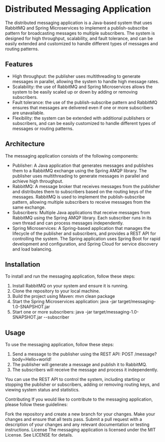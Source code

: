 # Distributed Messaging Application
The distributed messaging application is a Java-based system that uses RabbitMQ and Spring Microservices to implement a publish-subscribe pattern for broadcasting messages to multiple subscribers. The system is designed for high throughput, scalability, and fault tolerance, and can be easily extended and customized to handle different types of messages and routing patterns.

## Features
- High throughput: the publisher uses multithreading to generate messages in parallel, allowing the system to handle high message rates.
- Scalability: the use of RabbitMQ and Spring Microservices allows the system to be easily scaled up or down by adding or removing subscribers.
- Fault tolerance: the use of the publish-subscribe pattern and RabbitMQ ensures that messages are delivered even if one or more subscribers are unavailable.
- Flexibility: the system can be extended with additional publishers or subscribers, and can be easily customized to handle different types of messages or routing patterns.

## Architecture
The messaging application consists of the following components:

- Publisher: A Java application that generates messages and publishes them to a RabbitMQ exchange using the Spring AMQP library. The publisher uses multithreading to generate messages in parallel and achieve high throughput.
- RabbitMQ: A message broker that receives messages from the publisher and distributes them to subscribers based on the routing keys of the messages. RabbitMQ is used to implement the publish-subscribe pattern, allowing multiple subscribers to receive messages from the same exchange.
- Subscribers: Multiple Java applications that receive messages from RabbitMQ using the Spring AMQP library. Each subscriber runs in its own thread and can process messages independently.
- Spring Microservices: A Spring-based application that manages the lifecycle of the publisher and subscribers, and provides a REST API for controlling the system. The Spring application uses Spring Boot for rapid development and configuration, and Spring Cloud for service discovery and load balancing.

## Installation
To install and run the messaging application, follow these steps:

1. Install RabbitMQ on your system and ensure it is running.
2. Clone the repository to your local machine.
3. Build the project using Maven: mvn clean package
4. Start the Spring Microservices application: java -jar target/messaging-1.0-SNAPSHOT.jar
5. Start one or more subscribers: java -jar target/messaging-1.0-SNAPSHOT.jar --subscriber


## Usage
To use the messaging application, follow these steps:

1. Send a message to the publisher using the REST API: POST /message?body=Hello+world!
2. The publisher will generate a message and publish it to RabbitMQ.
3. The subscribers will receive the message and process it independently.

You can use the REST API to control the system, including starting or stopping the publisher or subscribers, adding or removing routing keys, and viewing system status and statistics.

Contributing
If you would like to contribute to the messaging application, please follow these guidelines:

Fork the repository and create a new branch for your changes.
Make your changes and ensure that all tests pass.
Submit a pull request with a description of your changes and any relevant documentation or testing instructions.
License
The messaging application is licensed under the MIT License. See LICENSE for details.
